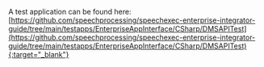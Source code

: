 A test application can be found here:
[https://github.com/speechprocessing/speechexec-enterprise-integrator-guide/tree/main/testapps/EnterpriseAppInterface/CSharp/DMSAPITest](https://github.com/speechprocessing/speechexec-enterprise-integrator-guide/tree/main/testapps/EnterpriseAppInterface/CSharp/DMSAPITest){:target="_blank"}